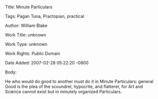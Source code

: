 Title:  Minute Particulars

Tags:   Pagan Tuna, Practopian, practical

Author: William Blake

Work Title: unknown

Work Type: unknown

Work Rights: Public Domain

Date Added: 2007-02-28 05:22:20 -0800

Body: 

He who would do good to another must do it in Minute Particulars: general Good is the plea of the scoundrel, hypocrite, and flatterer, for Art and Science cannot exist but in minutely organized Particulars.

